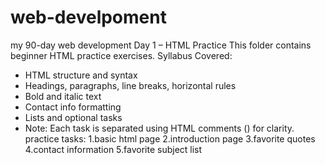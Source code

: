 # web-develpoment
my 90-day web development 
Day 1 – HTML Practice
This folder contains beginner HTML practice exercises.
Syllabus Covered:
- HTML structure and syntax
- Headings, paragraphs, line breaks, horizontal rules
- Bold and italic text
- Contact info formatting
- Lists and optional tasks
-  Note:
Each task is separated using HTML comments (<!-- -->) for clarity.
practice tasks:
1.basic html page
2.introduction page
3.favorite quotes
4.contact information
5.favorite subject list

